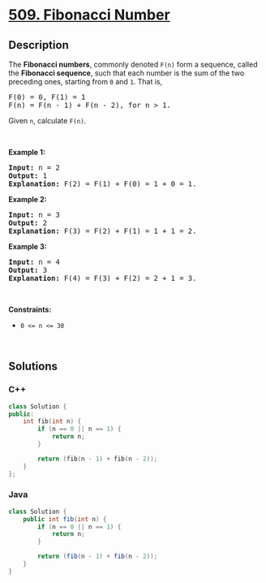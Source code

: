 # [509. Fibonacci Number](https://leetcode.com/problems/fibonacci-number)

## Description

<p>The <b>Fibonacci numbers</b>, commonly denoted <code>F(n)</code> form a sequence, called the <b>Fibonacci sequence</b>, such that each number is the sum of the two preceding ones, starting from <code>0</code> and <code>1</code>. That is,</p>

<pre>
F(0) = 0, F(1) = 1
F(n) = F(n - 1) + F(n - 2), for n &gt; 1.
</pre>

<p>Given <code>n</code>, calculate <code>F(n)</code>.</p>

<p>&nbsp;</p>
<p><strong class="example">Example 1:</strong></p>

<pre>
<strong>Input:</strong> n = 2
<strong>Output:</strong> 1
<strong>Explanation:</strong> F(2) = F(1) + F(0) = 1 + 0 = 1.
</pre>

<p><strong class="example">Example 2:</strong></p>

<pre>
<strong>Input:</strong> n = 3
<strong>Output:</strong> 2
<strong>Explanation:</strong> F(3) = F(2) + F(1) = 1 + 1 = 2.
</pre>

<p><strong class="example">Example 3:</strong></p>

<pre>
<strong>Input:</strong> n = 4
<strong>Output:</strong> 3
<strong>Explanation:</strong> F(4) = F(3) + F(2) = 2 + 1 = 3.
</pre>

<p>&nbsp;</p>
<p><strong>Constraints:</strong></p>

<ul>
    <li><code>0 &lt;= n &lt;= 30</code></li>
</ul>
<p>&nbsp;</p>

## Solutions

<!-- tabs:start -->

### **C++**

```cpp
class Solution {
public:
    int fib(int n) {
        if (n == 0 || n == 1) {
            return n;
        }

        return (fib(n - 1) + fib(n - 2));
    }
};
```

### **Java**

```java
class Solution {
    public int fib(int n) {
        if (n == 0 || n == 1) {
            return n;
        }

        return (fib(n - 1) + fib(n - 2));
    }
}
```

<!-- tabs:end -->